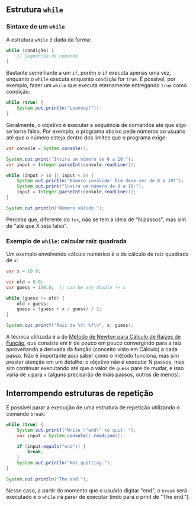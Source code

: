 Estrutura `while`
-----------------


### Sintaxe de um `while`

A estrutura `while` é dada da forma:

```java
while (condição) {
    // Sequência de comando
}
```

Bastante semelhante a um `if`, porém o `if` executa apenas uma vez, enquanto o
`while` executa enquanto `condição` for `true`. É possível, por exemplo, fazer
um `while` que executa eternamente entregando `true` como condição:

```java
while (true) {
    System.out.println("Looooop!");
}
```

Geralmente, o objetivo é executar a sequência de comandos até que algo se torne
falso. Por exemplo, o programa abaixo pede números ao usuário até que o número
esteja dentro dos limites que o programa exige:

```java
var console = System.console();

System.out.print("Insira um número de 0 a 10:");
var input = Integer.parseInt(console.readLine());

while (input > 10 || input < 0) {
    System.out.println("Número inválido! Ele deve ser de 0 a 10!");
    System.out.print("Insira um número de 0 a 10:");
    input = Integer.parseInt(console.readLine());
}

System.out.println("Número válido.");
```

Perceba que, diferente do `for`, não se tem a ideia de "N passos", mas sim de
"até que X seja falso".

### Exemplo de `while`: calcular raíz quadrada

Um exemplo envolvendo cálculo numérico é o de cálculo de raiz quadrada de `x`:

```java
var x = 10.0;

var old = 0.0;
var guess = 100.0;  // can be any double != x

while (guess != old) {
    old = guess;
    guess = (guess + x / guess) / 2;
}

System.out.printf("Raiz de %f: %f\n", x, guess);
```

A técnica utilizada é a do
[Método de Newton para Cálculo de Raízes de Função](https://en.wikipedia.org/wiki/Newton%27s_method),
que consiste em ir de pouco em pouco convergindo para a raiz aproveitando a
derivada da função (conceito visto em Cálculo) a cada passo. Não é importante
aqui saber como o método funciona, mas sim prestar atenção em um detalhe: o
objetivo não é executar N passos, mas sim continuar executando até que o valor
de `guess` pare de mudar, e isso varia de `x` para `x` (alguns precisarão de
mais passos, outros de menos).

Interrompendo estruturas de repetição
-------------------------------------

É possível parar a execução de uma estrutura de repetição utilizando o comando
`break`:

```java
while (true) {
    System.out.printf("Write \"end\" to quit: ");
    var input = System.console().readLine();

    if (input.equals("end")) {
        break;
    }
    System.out.println("Not quitting.");
}

System.out.println("The end.");
```

Nesse caso, a partir do momento que o usuário digitar "end", o `break` será
executado e o `while` irá parar de executar (indo para o print de "The end.").

